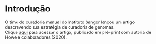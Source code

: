 # Introdução  
O time de curadoria manual do Instituto Sanger lançou um artigo descrevendo sua estratégia de curadoria de genomas.  
Clique [aqui](https://doi.org/10.1101/2020.08.12.247734) para acessar o artigo, publicado em pré-print com autoria de Howe e colaboradores (2020). 
